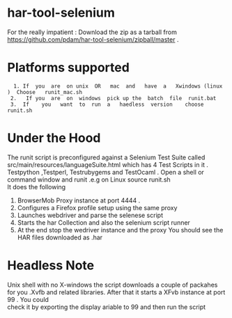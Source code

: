 har-tool-selenium
=================
For  the  really  impatient  :
  Download  the    zip  as a  tarball from  https://github.com/pdam/har-tool-selenium/zipball/master . 
  
Platforms  supported 
====
      1. If  you  are  on unix  OR   mac  and   have  a   Xwindows (linux  )  Choose   runit_mac.sh  
     2.   If you  are  on  windows  pick up the  batch  file  runit.bat
     3.  If    you   want  to  run  a   haedless  version    choose    runit.sh


Under  the  Hood
====

The runit script   is  preconfigured   against  a   Selenium   Test  Suite  called   src/main/resources/languageSuite.html 
which  has 4  Test  Scripts in it  . Testpython ,Testperl, Testrubygems  and  TestOcaml  .  Open a    shell or  command  window
and    runit  .e.g  on  Linux 
     source   runit.sh  
It  does   the   following 
   1.  BrowserMob Proxy  instance   at  port 4444 . 
   2. Configures a    Firefox  profile   setup  using  the  same  proxy 
   3. Launches   webdriver   and  parse  the  selenese   script 
   4. Starts  the  har  Collection and  also  the  selenium  script  runner
   5. At  the end  stop   the  wedriver instance  and the  proxy
   You   should   see  the  HAR  files   downloaded   as   <Scriptname>.har   

Headless Note 
====
Unix   shell   with no  X-windows  the   script   downloads  a  couple  of  packahes
for   you .Xvfb  and   related  libraries.  After   that  it   starts a   XFvb   instance   at   port  99  . You  could  
check  it  by  exporting  the   display   ariable  to 99  and  then   run the script 




    